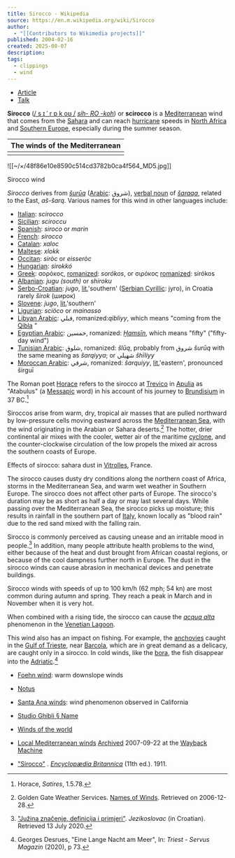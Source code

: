 ```yaml
---
title: Sirocco - Wikipedia
source: https://en.m.wikipedia.org/wiki/Sirocco
author:
  - "[[Contributors to Wikimedia projects]]"
published: 2004-02-16
created: 2025-08-07
description: 
tags:
  - clippings
  - wind
---
```

- [Article](https://en.m.wikipedia.org/wiki/Sirocco)
- [Talk](https://en.m.wikipedia.org/wiki/Talk:Sirocco)

**Sirocco** ([/ s ɪ ˈ r ɒ k oʊ /](https://en.m.wikipedia.org/wiki/Help:IPA/English "Help:IPA/English") [*sih- RO -koh*](https://en.m.wikipedia.org/wiki/Help:Pronunciation_respelling_key "Help:Pronunciation respelling key")) or **scirocco** is a [Mediterranean](https://en.m.wikipedia.org/wiki/Mediterranean "Mediterranean") wind that comes from the [Sahara](https://en.m.wikipedia.org/wiki/Sahara "Sahara") and can reach [hurricane](https://en.m.wikipedia.org/wiki/Hurricane "Hurricane") speeds in [North Africa](https://en.m.wikipedia.org/wiki/North_Africa "North Africa") and [Southern Europe](https://en.m.wikipedia.org/wiki/Southern_Europe "Southern Europe"), especially during the summer season.

| The winds of the Mediterranean |
| --- |
|  |

![[~/×/48f86e10e8590c514cd3782b0ca4f564_MD5.jpg]]

Sirocco wind

*Sirocco* derives from *[šurūq](https://en.wiktionary.org/wiki/%D8%B4%D8%B1%D9%88%D9%82 "wikt:شروق")* ([Arabic](https://en.m.wikipedia.org/wiki/Arabic_language "Arabic language"): شروق), [verbal noun](https://en.m.wikipedia.org/wiki/Arabic_verbs#Masdar "Arabic verbs") of *[šaraqa](https://en.wiktionary.org/wiki/%D8%B4%D8%B1%D9%82#Arabic "wikt:شرق")*, related to the East, *aš-šarq*. Various names for this wind in other languages include:

- [Italian](https://en.m.wikipedia.org/wiki/Italian_language "Italian language"): *scirocco*
- [Sicilian](https://en.m.wikipedia.org/wiki/Sicilian_language "Sicilian language"): *sciroccu*
- [Spanish](https://en.m.wikipedia.org/wiki/Spanish_language "Spanish language"): *siroco* or *marin*
- [French](https://en.m.wikipedia.org/wiki/French_language "French language"): *sirocco*
- [Catalan](https://en.m.wikipedia.org/wiki/Catalan_language "Catalan language"): *xaloc*
- [Maltese](https://en.m.wikipedia.org/wiki/Maltese_language "Maltese language"): *xlokk*
- [Occitan](https://en.m.wikipedia.org/wiki/Occitan_language "Occitan language"): *siròc* or *eisseròc*
- [Hungarian](https://en.m.wikipedia.org/wiki/Hungarian_language "Hungarian language"): *sirokkó*
- [Greek](https://en.m.wikipedia.org/wiki/Greek_language "Greek language"): σορόκος, [romanized](https://en.m.wikipedia.org/wiki/Romanization_of_Greek "Romanization of Greek"): *sorókos*, or σιρόκος [romanized](https://en.m.wikipedia.org/wiki/Romanization_of_Greek "Romanization of Greek"): sirókos
- [Albanian](https://en.m.wikipedia.org/wiki/Albanian_language "Albanian language"): *jugu (south)* or *shiroku*
- [Serbo-Croatian](https://en.m.wikipedia.org/wiki/Serbo-Croatian_language "Serbo-Croatian language"): *jugo*, [lit.](https://en.m.wikipedia.org/wiki/Literal_translation "Literal translation")'southern' ([Serbian Cyrillic](https://en.m.wikipedia.org/wiki/Serbian_Cyrillic_alphabet "Serbian Cyrillic alphabet"): југо), in Croatia rarely *širok* (широк)
- [Slovene](https://en.m.wikipedia.org/wiki/Slovene_language "Slovene language"): *jugo*, [lit.](https://en.m.wikipedia.org/wiki/Literal_translation "Literal translation")'southern'
- [Ligurian](https://en.m.wikipedia.org/wiki/Ligurian_language "Ligurian language"): *sciöco* or *mainasso*
- [Libyan Arabic](https://en.m.wikipedia.org/wiki/Libyan_Arabic "Libyan Arabic"): قبلي, romanized:*qibliyy*, which means "coming from the [Qibla](https://en.m.wikipedia.org/wiki/Qibla "Qibla") "
- [Egyptian Arabic](https://en.m.wikipedia.org/wiki/Egyptian_Arabic_language "Egyptian Arabic language"): خمسين, romanized: *[Ḫamsīn](https://en.m.wikipedia.org/wiki/Khamsin "Khamsin")*, which means "fifty" ("fifty-day wind")
- [Tunisian Arabic](https://en.m.wikipedia.org/wiki/Tunisian_Arabic_language "Tunisian Arabic language"): شلوق, romanized: *šlūq*, probably from شروق *šurūq* with the same meaning as *šarqiyya*; or شهيلي *šhīliyy*
- [Moroccan Arabic](https://en.m.wikipedia.org/wiki/Moroccan_Arabic_language "Moroccan Arabic language"): شرقي, romanized: *šarquiyy*, [lit.](https://en.m.wikipedia.org/wiki/Literal_translation "Literal translation")'eastern', pronounced širguī

The Roman poet [Horace](https://en.m.wikipedia.org/wiki/Horace "Horace") refers to the sirocco at [Trevico](https://en.m.wikipedia.org/wiki/Trevico "Trevico") in [Apulia](https://en.m.wikipedia.org/wiki/Apulia "Apulia") as "Atabulus" (a [Messapic](https://en.m.wikipedia.org/wiki/Messapic_language "Messapic language") word) in his account of his journey to [Brundisium](https://en.m.wikipedia.org/wiki/Brundisium "Brundisium") in 37 BC.[^1]

Siroccos arise from warm, dry, tropical air masses that are pulled northward by low-pressure cells moving eastward across the [Mediterranean Sea](https://en.m.wikipedia.org/wiki/Mediterranean_Sea "Mediterranean Sea"), with the wind originating in the Arabian or Sahara deserts.[^2] The hotter, drier continental air mixes with the cooler, wetter air of the maritime [cyclone](https://en.m.wikipedia.org/wiki/Cyclone "Cyclone"), and the counter-clockwise circulation of the low propels the mixed air across the southern coasts of Europe.

Effects of sirocco: sahara dust in [Vitrolles](https://en.m.wikipedia.org/wiki/Vitrolles,_Bouches-du-Rh%C3%B4ne "Vitrolles, Bouches-du-Rhône"), France.

The sirocco causes dusty dry conditions along the northern coast of Africa, storms in the Mediterranean Sea, and warm wet weather in Southern Europe. The sirocco does not affect other parts of Europe. The sirocco's duration may be as short as half a day or may last several days. While passing over the Mediterranean Sea, the sirocco picks up moisture; this results in rainfall in the southern part of [Italy](https://en.m.wikipedia.org/wiki/Italy "Italy"), known locally as "blood rain" due to the red sand mixed with the falling rain.

Sirocco is commonly perceived as causing unease and an irritable mood in people.[^3] In addition, many people attribute health problems to the wind, either because of the heat and dust brought from African coastal regions, or because of the cool dampness further north in Europe. The dust in the sirocco winds can cause abrasion in mechanical devices and penetrate buildings.

Sirocco winds with speeds of up to 100 km/h (62 mph; 54 kn) are most common during autumn and spring. They reach a peak in March and in November when it is very hot.

When combined with a rising tide, the sirocco can cause the *[acqua alta](https://en.m.wikipedia.org/wiki/Acqua_alta "Acqua alta")* phenomenon in the [Venetian Lagoon](https://en.m.wikipedia.org/wiki/Venetian_Lagoon "Venetian Lagoon").

This wind also has an impact on fishing. For example, the [anchovies](https://en.m.wikipedia.org/wiki/Anchovy "Anchovy") caught in the [Gulf of Trieste](https://en.m.wikipedia.org/wiki/Gulf_of_Trieste "Gulf of Trieste"), near [Barcola](https://en.m.wikipedia.org/wiki/Barcola "Barcola"), which are in great demand as a delicacy, are caught only in a sirocco. In cold winds, like the [bora](https://en.m.wikipedia.org/wiki/Bora_\(wind\) "Bora (wind)"), the fish disappear into the [Adriatic](https://en.m.wikipedia.org/wiki/Adriatic_Sea "Adriatic Sea").[^4]

- [Foehn wind](https://en.m.wikipedia.org/wiki/Foehn_wind "Foehn wind"): warm downslope winds
- [Notus](https://en.m.wikipedia.org/wiki/Notus "Notus")
- [Santa Ana winds](https://en.m.wikipedia.org/wiki/Santa_Ana_winds "Santa Ana winds"): wind phenomenon observed in California
- [Studio Ghibli § Name](https://en.m.wikipedia.org/wiki/Studio_Ghibli#Name "Studio Ghibli")

- [Winds of the world](http://www.metoffice.gov.uk/learning/wind/wind-names)
- [Local Mediterranean winds](http://1yachtua.com/Medit-marinas/Mediterranean_Sailing/mediterranean_winds.shtm) [Archived](https://web.archive.org/web/20070922205911/http://www.1yachtua.com/medit-marinas/Mediterranean_Sailing/mediterranean_winds.shtm) 2007-09-22 at the [Wayback Machine](https://en.m.wikipedia.org/wiki/Wayback_Machine "Wayback Machine")
- ["Sirocco"](https://en.wikisource.org/wiki/1911_Encyclop%C3%A6dia_Britannica/Sirocco) . *[Encyclopædia Britannica](https://en.m.wikipedia.org/wiki/Encyclop%C3%A6dia_Britannica_Eleventh_Edition "Encyclopædia Britannica Eleventh Edition")* (11th ed.). 1911.

[^1]: Horace, *Satires*, 1.5.78.

[^2]: Golden Gate Weather Services. [Names of Winds](http://ggweather.com/winds.html). Retrieved on 2006-12-28.

[^3]: ["Južina značenje, definicija i primjeri"](https://jezikoslovac.com/word/8lip). *Jezikoslovac* (in Croatian). Retrieved 13 July 2020.

[^4]: Georges Desrues, "Eine Lange Nacht am Meer", In: *Triest - Servus Magazin* (2020), p 73.